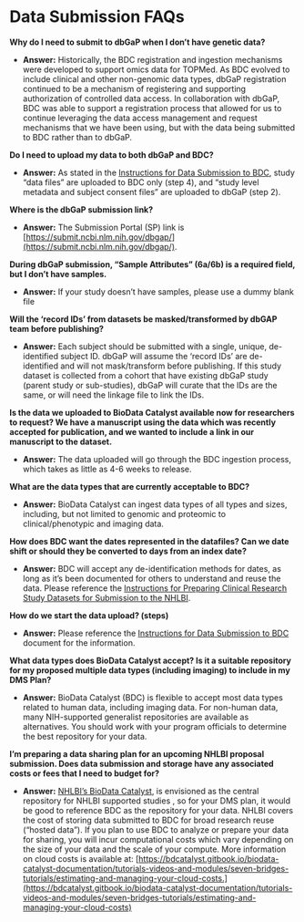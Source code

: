 # Data Submission FAQs

**Why do I need to submit to dbGaP when I don’t have genetic data?**

* **Answer:** Historically, the BDC registration and ingestion mechanisms were developed to support omics data for TOPMed.  As BDC evolved to include clinical and other non-genomic data types, dbGaP registration continued to be a mechanism of registering and supporting authorization of controlled data access. In collaboration with dbGaP, BDC was able to support a registration process that allowed for us to continue leveraging the data access management and request mechanisms that we have been using, but with the data being submitted to BDC rather than to dbGaP.

**Do I need to upload my data to both dbGaP and BDC?**&#x20;

* **Answer:** As stated in the [Instructions for Data Submission to BDC](https://nam04.safelinks.protection.outlook.com/?url=https%3A%2F%2Fbdcatalyst.gitbook.io%2Fbiodata-catalyst-documentation%2Fdata-management%2Fdata-submission-instructions\&data=05%7C01%7Chpan%40rti.org%7Ca5db6473bd74473b05c108dbeabbf5a1%7C2ffc2ede4d4449948082487341fa43fb%7C0%7C0%7C638361865569904292%7CUnknown%7CTWFpbGZsb3d8eyJWIjoiMC4wLjAwMDAiLCJQIjoiV2luMzIiLCJBTiI6Ik1haWwiLCJXVCI6Mn0%3D%7C3000%7C%7C%7C\&sdata=lBOSWCt1YYm3BBYBFaU08oXK3ZOgs5yQYU87HfP5Kx0%3D\&reserved=0), study “data files” are uploaded to BDC only (step 4), and “study level metadata and subject consent files” are uploaded to dbGaP (step 2).&#x20;

**Where is the dbGaP submission link?**&#x20;

* **Answer:** The Submission Portal (SP) link is [https://submit.ncbi.nlm.nih.gov/dbgap/](https://submit.ncbi.nlm.nih.gov/dbgap/). &#x20;

**During dbGaP submission, “Sample Attributes” (6a/6b) is a required field, but I don’t have samples.**

* **Answer:** If your study doesn’t have samples, please use a dummy blank file&#x20;

**Will the ‘record IDs’ from datasets be masked/transformed by dbGAP team before publishing?**

* **Answer:** Each subject should be submitted with a single, unique, de-identified subject ID. dbGaP will assume the ‘record IDs’ are de-identified and will not mask/transform before publishing. If this study dataset is collected from a cohort that have existing dbGaP study (parent study or sub-studies), dbGaP will curate that the IDs are the same, or will need the linkage file to link the IDs.&#x20;

**Is the data we uploaded to BioData Catalyst available now for researchers to request? We have a manuscript using the data which was recently accepted for publication, and we wanted to include a link in our manuscript to the dataset.**&#x20;

* **Answer:** The data uploaded will go through the BDC ingestion process, which takes as little as 4-6 weeks to release.&#x20;

**What are the data types that are currently acceptable to BDC?**

* **Answer:** BioData Catalyst can ingest data types of all types and sizes, including, but not limited to genomic and proteomic to clinical/phenotypic and imaging data.&#x20;

**How does BDC want the dates represented in the datafiles?  Can we date shift or should they be converted to days from an index date?**

* **Answer:** BDC will accept any de-identification methods for dates, as long as it’s been documented for others to understand and reuse the data. Please reference the [Instructions for Preparing Clinical Research Study Datasets for Submission to the NHLBI](https://nam04.safelinks.protection.outlook.com/?url=https%3A%2F%2Fwww.nhlbi.nih.gov%2Fgrants-and-training%2Fpolicies-and-guidelines%2Fguidelines-for-preparing-clinical-study-data-sets-for-submission-to-the-nhlbi-data-repository\&data=05%7C01%7Chpan%40rti.org%7C478891bf497c478cc8a808dbf2b9b0b9%7C2ffc2ede4d4449948082487341fa43fb%7C0%7C0%7C638370652830250448%7CUnknown%7CTWFpbGZsb3d8eyJWIjoiMC4wLjAwMDAiLCJQIjoiV2luMzIiLCJBTiI6Ik1haWwiLCJXVCI6Mn0%3D%7C3000%7C%7C%7C\&sdata=wV429epLoIyZ2VMYDVASvr1Mf5QHFKjA1fkLE3lRU78%3D\&reserved=0).&#x20;

**How do we start the data upload? (steps)**

* **Answer:** Please reference the [Instructions for Data Submission to BDC](https://nam04.safelinks.protection.outlook.com/?url=https%3A%2F%2Fbdcatalyst.gitbook.io%2Fbiodata-catalyst-documentation%2Fdata-management%2Fdata-submission-instructions\&data=05%7C01%7Chpan%40rti.org%7Ca5db6473bd74473b05c108dbeabbf5a1%7C2ffc2ede4d4449948082487341fa43fb%7C0%7C0%7C638361865569904292%7CUnknown%7CTWFpbGZsb3d8eyJWIjoiMC4wLjAwMDAiLCJQIjoiV2luMzIiLCJBTiI6Ik1haWwiLCJXVCI6Mn0%3D%7C3000%7C%7C%7C\&sdata=lBOSWCt1YYm3BBYBFaU08oXK3ZOgs5yQYU87HfP5Kx0%3D\&reserved=0) document for the information.&#x20;

**What data types does BioData Catalyst accept? Is it a suitable repository for my proposed   multiple data types (including imaging) to include in my DMS Plan?**

* **Answer:** BioData Catalyst (BDC) is flexible to accept most data types related to human data, including imaging data. For non-human data, many NIH-supported generalist repositories are available as alternatives. You should work with your program officials to determine the best repository for your data.

**I’m preparing a data sharing plan for an upcoming NHLBI proposal submission. Does data submission and storage have any associated costs or fees that I need to budget for?**

* **Answer:** [NHLBI’s BioData Catalyst](https://nam04.safelinks.protection.outlook.com/?url=https%3A%2F%2Fbiodatacatalyst.nhlbi.nih.gov%2F\&data=05%7C02%7Cnhlbi.dmc.concierge%40rti.org%7Cb97123c853964044c0d308dc4a961d92%7C2ffc2ede4d4449948082487341fa43fb%7C0%7C0%7C638467255809940180%7CUnknown%7CTWFpbGZsb3d8eyJWIjoiMC4wLjAwMDAiLCJQIjoiV2luMzIiLCJBTiI6Ik1haWwiLCJXVCI6Mn0%3D%7C0%7C%7C%7C\&sdata=qgkmg2NvRCRiIlSmiv%2FvybElLlpMRpUYnOArWqHmNUQ%3D\&reserved=0), is envisioned as the central repository for NHLBI supported studies , so for your DMS plan, it would be good to reference BDC as the repository for your data. NHLBI covers the cost of storing data submitted to BDC for broad research reuse (“hosted data”). If you plan to use BDC to analyze or prepare your data for sharing, you will incur computational costs which vary depending on the size of your data and the scale of your compute. More information on cloud costs is available at: [https://bdcatalyst.gitbook.io/biodata-catalyst-documentation/tutorials-videos-and-modules/seven-bridges-tutorials/estimating-and-managing-your-cloud-costs.](https://bdcatalyst.gitbook.io/biodata-catalyst-documentation/tutorials-videos-and-modules/seven-bridges-tutorials/estimating-and-managing-your-cloud-costs)
